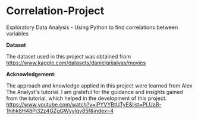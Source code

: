 # Correlation-Project
Exploratory Data Analysis - Using Python to find correlations between variables

**Dataset**

The dataset used in this project was obtained from https://www.kaggle.com/datasets/danielgrijalvas/movies

**Acknowledgement:**

The approach and knowledge applied in this project were learned from Alex The Analyst's tutorial. 
I am grateful for the guidance and insights gained from the tutorial, which helped in the development of this project.
https://www.youtube.com/watch?v=iPYVYBtUTyE&list=PLUaB-1hjhk8H48Pj32z4GZgGWyylqv85f&index=4

